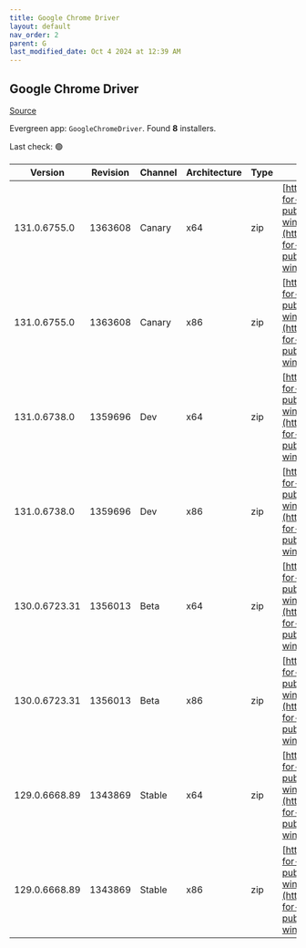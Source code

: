 ```yaml
---
title: Google Chrome Driver
layout: default
nav_order: 2
parent: G
last_modified_date: Oct 4 2024 at 12:39 AM
---
```


## Google Chrome Driver

[Source](https://googlechromelabs.github.io/chrome-for-testing/)

Evergreen app: `GoogleChromeDriver`. Found **8** installers.

Last check: 🟢

| Version       | Revision | Channel | Architecture | Type | URI                                                                                                                                                                                                        |
| ------------- | -------- | ------- | ------------ | ---- | ---------------------------------------------------------------------------------------------------------------------------------------------------------------------------------------------------------- |
| 131.0.6755.0  | 1363608  | Canary  | x64          | zip  | [https://storage.googleapis.com/chrome-for-testing-public/131.0.6755.0/win64/chromedriver-win64.zip](https://storage.googleapis.com/chrome-for-testing-public/131.0.6755.0/win64/chromedriver-win64.zip)   |
| 131.0.6755.0  | 1363608  | Canary  | x86          | zip  | [https://storage.googleapis.com/chrome-for-testing-public/131.0.6755.0/win32/chromedriver-win32.zip](https://storage.googleapis.com/chrome-for-testing-public/131.0.6755.0/win32/chromedriver-win32.zip)   |
| 131.0.6738.0  | 1359696  | Dev     | x64          | zip  | [https://storage.googleapis.com/chrome-for-testing-public/131.0.6738.0/win64/chromedriver-win64.zip](https://storage.googleapis.com/chrome-for-testing-public/131.0.6738.0/win64/chromedriver-win64.zip)   |
| 131.0.6738.0  | 1359696  | Dev     | x86          | zip  | [https://storage.googleapis.com/chrome-for-testing-public/131.0.6738.0/win32/chromedriver-win32.zip](https://storage.googleapis.com/chrome-for-testing-public/131.0.6738.0/win32/chromedriver-win32.zip)   |
| 130.0.6723.31 | 1356013  | Beta    | x64          | zip  | [https://storage.googleapis.com/chrome-for-testing-public/130.0.6723.31/win64/chromedriver-win64.zip](https://storage.googleapis.com/chrome-for-testing-public/130.0.6723.31/win64/chromedriver-win64.zip) |
| 130.0.6723.31 | 1356013  | Beta    | x86          | zip  | [https://storage.googleapis.com/chrome-for-testing-public/130.0.6723.31/win32/chromedriver-win32.zip](https://storage.googleapis.com/chrome-for-testing-public/130.0.6723.31/win32/chromedriver-win32.zip) |
| 129.0.6668.89 | 1343869  | Stable  | x64          | zip  | [https://storage.googleapis.com/chrome-for-testing-public/129.0.6668.89/win64/chromedriver-win64.zip](https://storage.googleapis.com/chrome-for-testing-public/129.0.6668.89/win64/chromedriver-win64.zip) |
| 129.0.6668.89 | 1343869  | Stable  | x86          | zip  | [https://storage.googleapis.com/chrome-for-testing-public/129.0.6668.89/win32/chromedriver-win32.zip](https://storage.googleapis.com/chrome-for-testing-public/129.0.6668.89/win32/chromedriver-win32.zip) |
